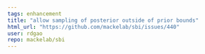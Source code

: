 ```yaml
---
tags: enhancement
title: "allow sampling of posterior outside of prior bounds"
html_url: "https://github.com/mackelab/sbi/issues/440"
user: rdgao
repo: mackelab/sbi
---
```


